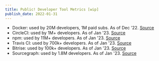 ```yaml
---
title: Public! Developer Tool Metrics [wip]
publish_date: 2022-01-31
---
```


- Docker: used by 20M developers, 1M paid subs. As of Dec '22. [Source](https://www.linkedin.com/posts/asethi_docker-the-phoenix-saga-activity-7003572185839677440-eUk3/)
- CircleCI: used by 1M+ developers. As of Jan '23. [Source](https://circleci.com/)
- npm: used by 11M+ developers. As of Jan '23. [Source](https://www.npmjs.com/)
- Travis CI: used by 700k+ developers. As of Jan '23. [Source](https://www.travis-ci.com/about-us/)
- Bitrise: used by 100k+ developers. As of Jan '23. [Source](https://bitrise.io/)
- Sourcegraph: used by 1.8M developers. As of Jan '23. [Source](https://about.sourcegraph.com/)
